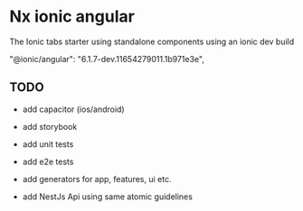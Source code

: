 # Nx ionic angular

The Ionic tabs starter using standalone components using an ionic dev build

"@ionic/angular": "6.1.7-dev.11654279011.1b971e3e",

## TODO

- add capacitor (ios/android)



- add storybook
- add unit tests
- add e2e tests
- add generators for app, features, ui etc.
- add NestJs Api using same atomic guidelines
